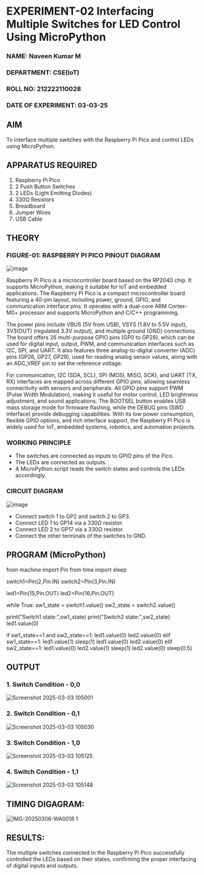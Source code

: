 # EXPERIMENT-02 Interfacing Multiple Switches for LED Control Using MicroPython

### NAME:  Naveen Kumar M
### DEPARTMENT: CSE(IoT)
### ROLL NO: 212222110028
### DATE OF EXPERIMENT: 03-03-25

## AIM
To interface multiple switches with the Raspberry Pi Pico and control LEDs using MicroPython.

## APPARATUS REQUIRED
1. Raspberry Pi Pico
2. 2 Push Button Switches
3. 2 LEDs (Light Emitting Diodes)
4. 330Ω Resistors
5. Breadboard
6. Jumper Wires
7. USB Cable

## THEORY

### FIGURE-01: RASPBERRY PI PICO PINOUT DIAGRAM
![image](https://github.com/user-attachments/assets/8f12b745-e72b-460a-8c11-aa9309425bab)

Raspberry Pi Pico is a microcontroller board based on the RP2040 chip. It supports MicroPython, making it suitable for IoT and embedded applications. The Raspberry Pi Pico is a compact microcontroller board featuring a 40-pin layout, including power, ground, GPIO, and communication interface pins. It operates with a dual-core ARM Cortex-M0+ processor and supports MicroPython and C/C++ programming.

The power pins include VBUS (5V from USB), VSYS (1.8V to 5.5V input), 3V3(OUT) (regulated 3.3V output), and multiple ground (GND) connections. The board offers 26 multi-purpose GPIO pins (GP0 to GP28), which can be used for digital input, output, PWM, and communication interfaces such as I2C, SPI, and UART. It also features three analog-to-digital converter (ADC) pins (GP26, GP27, GP28), used for reading analog sensor values, along with an ADC_VREF pin to set the reference voltage.

For communication, I2C (SDA, SCL), SPI (MOSI, MISO, SCK), and UART (TX, RX) interfaces are mapped across different GPIO pins, allowing seamless connectivity with sensors and peripherals. All GPIO pins support PWM (Pulse Width Modulation), making it useful for motor control, LED brightness adjustment, and sound applications. The BOOTSEL button enables USB mass storage mode for firmware flashing, while the DEBUG pins (SWD interface) provide debugging capabilities. With its low power consumption, flexible GPIO options, and rich interface support, the Raspberry Pi Pico is widely used for IoT, embedded systems, robotics, and automation projects.

### WORKING PRINCIPLE

- The switches are connected as inputs to GPIO pins of the Pico.
- The LEDs are connected as outputs.
- A MicroPython script reads the switch states and controls the LEDs accordingly.

### CIRCUIT DIAGRAM
![image](https://github.com/user-attachments/assets/1c7234b9-5041-4156-94b8-0b846adb6b8e) 

- Connect switch 1 to GP2 and switch 2 to GP3.
- Connect LED 1 to GP14 via a 330Ω resistor.
- Connect LED 2 to GP17 via a 330Ω resistor.
- Connect the other terminals of the switches to GND.

## PROGRAM (MicroPython)

from machine import Pin
from time import sleep

switch1=Pin(2,Pin.IN)
switch2=Pin(3,Pin.IN)

led1=Pin(15,Pin.OUT)
led2=Pin(16,Pin.OUT)

while True:
  sw1_state = switch1.value()
  sw2_state = switch2.value()

  print("Switch1 state:",sw1_state)
  print("Switch2 state:",sw2_state)
  led1.value(0)

  if sw1_state==1 and sw2_state==1:
    led1.value(0)
    led2.value(0)
  elif sw1_state==1:
    led1.value(1)
    sleep(1)
    led1.value(0)
    led2.value(0)
  elif sw2_state==1:
    led1.value(0)
    led2.value(1)
    sleep(1)
    led2.value(0)
  sleep(0.5)

## OUTPUT
### 1. Switch Condition - 0,0
![Screenshot 2025-03-03 105001](https://github.com/user-attachments/assets/50c2e8ec-d562-4141-a785-2d4f9e361c34)

### 2. Switch Condition - 0,1
![Screenshot 2025-03-03 105030](https://github.com/user-attachments/assets/cc428df7-9852-4d40-a4ef-860890c33b92)

### 3. Switch Condition - 1,0
![Screenshot 2025-03-03 105125](https://github.com/user-attachments/assets/46a15162-dfe2-40ee-9f50-42213ed0ab45)

### 4. Switch Condition - 1,1
![Screenshot 2025-03-03 105148](https://github.com/user-attachments/assets/4548f757-1ec3-4baf-9652-f65bacc497d4)

## TIMING DIGAGRAM:
![IMG-20250306-WA0018 1](https://github.com/user-attachments/assets/0157c115-398a-4ceb-9b4a-0325c619e7d1)

## RESULTS:
The multiple switches connected to the Raspberry Pi Pico successfully controlled the LEDs based on their states, confirming the proper interfacing of digital inputs and outputs.
